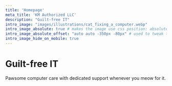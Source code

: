```yaml
---
title: 'Homepage'
meta_title: 'KM Authorized LLC'
description: "Guilt-free IT"
intro_image: "images/illustrations/cat_fixing_a_computer.webp"
intro_image_absolute: true # makes the image use css position: absolute; so it looks "offset". It's a visual effect that might not always look good depending on the image you use.
intro_image_absolute_offset: "auto auto -350px -80px" # used to tweak the positioning of the absolute image if enabled above
intro_image_hide_on_mobile: true
---
```


# Guilt-free IT

Pawsome computer care with dedicated support whenever you meow for it.
